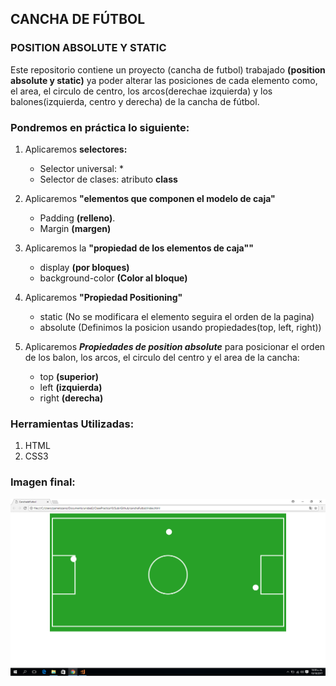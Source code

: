 ## CANCHA DE FÚTBOL

### POSITION ABSOLUTE Y STATIC
Este repositorio contiene un proyecto (cancha de futbol) trabajado  __**(position absolute y static)**__ ya poder alterar las posiciones de cada elemento como, el area, el circulo de centro, los arcos(derechae izquierda) y los balones(izquierda, centro y derecha) de la cancha de fútbol.

### Pondremos en práctica lo siguiente:
1. Aplicaremos **selectores:**
    * Selector universal: *
    * Selector de clases: atributo **class**

2. Aplicaremos __"elementos que componen el modelo de caja"__
    * Padding **(relleno)**.
    * Margin **(margen)**

3. Aplicaremos la __"propiedad de los elementos de caja""__
    * display **(por bloques)**
    * background-color **(Color al bloque)**

4. Aplicaremos __"Propiedad Positioning"__
    * static (No se modificara el elemento seguira el orden de la pagina)
    * absolute (Definimos la posicion usando propiedades(top, left, right))

5. Aplicaremos __*Propiedades de position absolute*__ para posicionar el orden de los balon, los arcos, el circulo del centro y el area de la cancha: 
    * top   **(superior)**
    * left  **(izquierda)**
    * right **(derecha)**

### Herramientas Utilizadas:
1. HTML
2. CSS3

### Imagen final:
![recursos](assets/imgs/canchaFutbol.png)